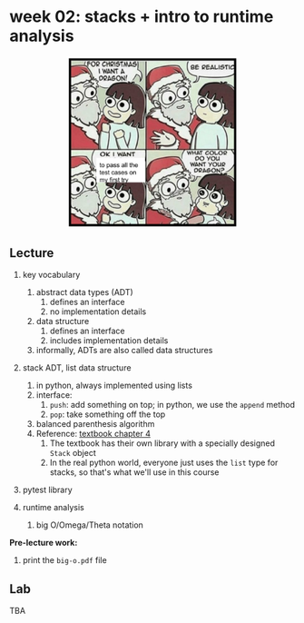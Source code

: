 # week 02: stacks + intro to runtime analysis

<center>
<img width=60% src=tests2.jpg />
</center>

## Lecture

1. key vocabulary
    1. abstract data types (ADT)
        1. defines an interface
        1. no implementation details
    1. data structure
        1. defines an interface
        1. includes implementation details
    1. informally, ADTs are also called data structures

1. stack ADT, list data structure
    1. in python, always implemented using lists
    1. interface:
        1. `push`: add something on top; in python, we use the `append` method
        1. `pop`: take something off the top
    1. balanced parenthesis algorithm
    1. Reference: [textbook chapter 4](https://runestone.academy/runestone/books/published/pythonds/BasicDS/toctree.html)
        1. The textbook has their own library with a specially designed `Stack` object
        1. In the real python world, everyone just uses the `list` type for stacks,
           so that's what we'll use in this course

1. pytest library

1. runtime analysis
    1. big O/Omega/Theta notation

**Pre-lecture work:**

1. print the `big-o.pdf` file 

## Lab

TBA
